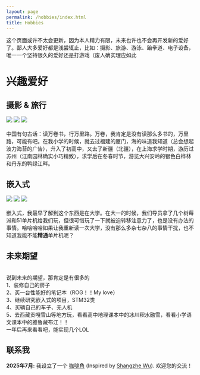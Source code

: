 ```yaml
---
layout: page
permalink: /hobbies/index.html
title: Hobbies
---
```


这个页面或许不太会更新，因为本人精力有限，未来也许也不会再开发新的爱好了。鄙人大多爱好都是浅尝辄止，比如：摄影、旅游、游泳、跆拳道、电子设备，唯一一个坚持很久的爱好还是打游戏（废人确实理应如此

# 兴趣爱好

## 摄影 & 旅行

<div class="third">
<img src="/images/待补充.JPG">
<img src="/images/待补充.JPG">
<img src="/images/待补充.JPG">
</div>
<br>中国有句古话：读万卷书，行万里路。万卷，我肯定是没有读那么多书的，万里路，可能有吧。在我小学的时候，就去过福建的厦门，海的味道我知道（总会想起波力海苔的广告），升入了初高中，又去了新疆（北疆），在上海求学时期，游历过苏州（江南园林确实小巧精致），求学后在冬春时节，游览大兴安岭的银色白桦林和丹东的鸭绿江畔。

## 嵌入式

<div class="third">
<img src="/images/待补充.JPG">
<img src="/images/待补充.JPG">
<img src="/images/待补充.JPG">
</div>
<br>嵌入式，我最早了解到这个东西是在大学。在大一的时候，我们导员拿了几个树莓派和51单片机给我们玩，但很可惜玩了一下就被迫转移注意力了，也是没有办法的事情。哈哈哈哈如果让我重新读一次大学，没有那么多杂七杂八的事情干扰，也不知道我能不能<strong>精通</strong>单片机呢？



## 未来期望

<br>说到未来的期望，那肯定是有很多的
<br>1、装修自己的房子
<br>2、买一台性能好的笔记本（ROG！！My love）
<br>3、继续研究嵌入式的项目，STM32类
<br>4、买辆自己的车子、无人机
<br>5、去西藏贡嘎雪山等地方玩，看看高中地理课本中的冰川积水融雪，看看小学语文课本中的雅鲁藏布江！！
<br>一年后再来看看吧，能实现几个LOL


## 联系我

**2025年7月:** 我设立了一个 [咖啡角](https://calendly.com/ydchn86/30min) (Inspired by [Shangzhe Wu](https://elliottwu.com/)). 欢迎您的交流！

<!-- Calendly inline widget begin -->

<div class="calendly-inline-widget" data-url="https://calendly.com/ydchn86/30min" style="min-width:320px;height:630px;"></div>
<script type="text/javascript" src="https://assets.calendly.com/assets/external/widget.js" async></script>
<!-- Calendly inline widget end -->

